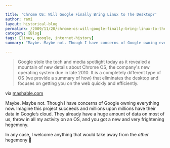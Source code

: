 ```yaml
---

title: 'Chrome OS: Will Google Finally Bring Linux to The Desktop?'
author: rami
layout: historical-blog 
permalink: /2009/11/20/chrome-os-will-google-finally-bring-linux-to-the-desktop/
category: [Blog]
tags: [linux, google, internet-history]
summary: "Maybe. Maybe not. Though I have concerns of Google owning everything now. Imagine this project succeeds and millions upon millions have their data in Google&#8217;s cloud. They already have a huge amount of data on most of us, throw in all my activity on an OS, and you got a new and very frightening hegemony."

---
```


<blockquote>
Google stole the tech and media spotlight today as it revealed a mountain of new details about Chrome OS, the company's new operating system due in late 2010. It is a completely different type of OS (we provide a summary of how) that eliminates the desktop and focuses on getting you on the web quickly and efficiently.
</blockquote>

via [mashable.com](http://mashable.com/2009/11/19/impact-of-chrome-os/)

Maybe. Maybe not. Though I have concerns of Google owning everything now. Imagine this project succeeds and millions upon millions have their data in Google&#8217;s cloud. They already have a huge amount of data on most of us, throw in all my activity on an OS, and you got a new and very frightening hegemony.

In any case, I welcome anything that would take away from the *other* hegemony 🙂

